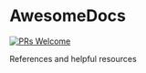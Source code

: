 # AwesomeDocs

[![PRs Welcome](https://img.shields.io/badge/PRs-welcome-brightgreen.svg?style=flat-square)](http://makeapullrequest.com)

References and helpful resources
